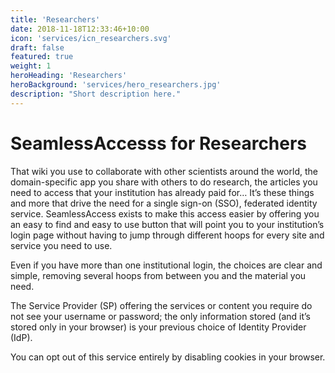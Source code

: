 ```yaml
---
title: 'Researchers'
date: 2018-11-18T12:33:46+10:00
icon: 'services/icn_researchers.svg'
draft: false
featured: true
weight: 1
heroHeading: 'Researchers'
heroBackground: 'services/hero_researchers.jpg'
description: "Short description here."
---
```


# SeamlessAccesss for Researchers

That wiki you use to collaborate with other scientists around the world, the domain-specific app you share with others to do research, the articles you need to access that your institution has already paid for… It’s these things and more that drive the need for a single sign-on (SSO), federated identity service. SeamlessAccess exists to make this access easier by offering you an easy to find and easy to use button that will point you to your institution’s login page without having to jump through different hoops for every site and service you need to use.

Even if you have more than one institutional login, the choices are clear and simple, removing several hoops from between you and the material you need.

The Service Provider (SP) offering the services or content you require do not see your username or password; the only information stored (and it’s stored only in your browser) is your previous choice of Identity Provider (IdP).

You can opt out of this service entirely by disabling cookies in your browser.

